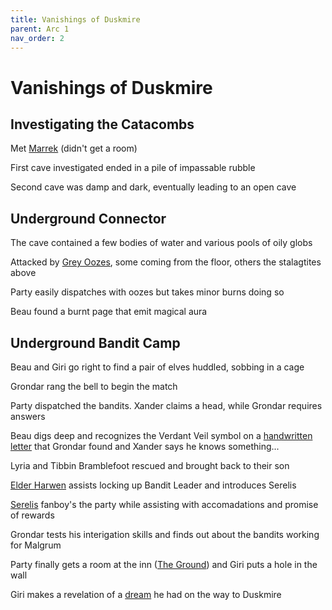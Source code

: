 ```yaml
---
title: Vanishings of Duskmire
parent: Arc 1
nav_order: 2
---
```


# Vanishings of Duskmire

## Investigating the Catacombs

Met [Marrek](Marrek_Drosven.md) (didn't get a room)

<!-- Mules and Wagon forgotten -->

First cave investigated ended in a pile of impassable rubble

Second cave was damp and dark, eventually leading to an open cave

## Underground Connector

The cave contained a few bodies of water and various pools of oily globs

Attacked by [Grey Oozes](Gray_Ooze.png), some coming from the floor, others the stalagtites above

Party easily dispatches with oozes but takes minor burns doing so

Beau found a burnt page that emit magical aura

## Underground Bandit Camp

Beau and Giri go right to find a pair of elves huddled, sobbing in a cage

Grondar rang the bell to begin the match

Party dispatched the bandits.  Xander claims a head, while Grondar requires answers

Beau digs deep and recognizes the Verdant Veil symbol on a [handwritten letter](Handwritten_Letter.md) that Grondar found and Xander says he knows something...

Lyria and Tibbin Bramblefoot rescued and brought back to their son

[Elder Harwen](Elder_Harwen.md) assists locking up Bandit Leader and introduces Serelis

[Serelis](Serelis_Varn.md) fanboy's the party while assisting with accomadations and promise of rewards

Grondar tests his interigation skills and finds out about the bandits working for Malgrum

Party finally gets a room at the inn ([The Ground](../../Knowledge/Magocracy/Duskmire/The_Ground.md)) and Giri puts a hole in the wall

Giri makes a revelation of a [dream](../Fighters%20Unite/Giri_Dream.md) he had on the way to Duskmire
